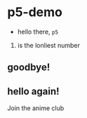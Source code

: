 # p5-demo

* hello there, `p5`

1. is the lonliest number

## goodbye!

## hello again!

Join the anime club
